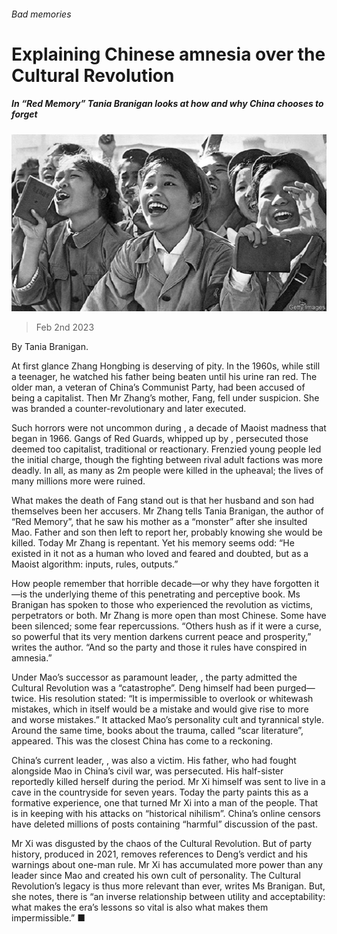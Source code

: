 ###### Bad memories

# Explaining Chinese amnesia over the Cultural Revolution 

##### In “Red Memory” Tania Branigan looks at how and why China chooses to forget 

![image](images/20230204_CUP003.jpg) 

> Feb 2nd 2023 

By Tania Branigan. 

At first glance Zhang Hongbing is deserving of pity. In the 1960s, while still a teenager, he watched his father being beaten until his urine ran red. The older man, a veteran of China’s Communist Party, had been accused of being a capitalist. Then Mr Zhang’s mother, Fang, fell under suspicion. She was branded a counter-revolutionary and later executed.

Such horrors were not uncommon during , a decade of Maoist madness that began in 1966. Gangs of Red Guards, whipped up by , persecuted those deemed too capitalist, traditional or reactionary. Frenzied young people led the initial charge, though the fighting between rival adult factions was more deadly. In all, as many as 2m people were killed in the upheaval; the lives of many millions more were ruined.

What makes the death of Fang stand out is that her husband and son had themselves been her accusers. Mr Zhang tells Tania Branigan, the author of “Red Memory”, that he saw his mother as a “monster” after she insulted Mao. Father and son then left to report her, probably knowing she would be killed. Today Mr Zhang is repentant. Yet his memory seems odd: “He existed in it not as a human who loved and feared and doubted, but as a Maoist algorithm: inputs, rules, outputs.” 

How people remember that horrible decade—or why they have forgotten it—is the underlying theme of this penetrating and perceptive book. Ms Branigan has spoken to those who experienced the revolution as victims, perpetrators or both. Mr Zhang is more open than most Chinese. Some have been silenced; some fear repercussions. “Others hush as if it were a curse, so powerful that its very mention darkens current peace and prosperity,” writes the author. “And so the party and those it rules have conspired in amnesia.”

Under Mao’s successor as paramount leader, , the party admitted the Cultural Revolution was a “catastrophe”. Deng himself had been purged—twice. His resolution stated: “It is impermissible to overlook or whitewash mistakes, which in itself would be a mistake and would give rise to more and worse mistakes.” It attacked Mao’s personality cult and tyrannical style. Around the same time, books about the trauma, called “scar literature”, appeared. This was the closest China has come to a reckoning.

China’s current leader, , was also a victim. His father, who had fought alongside Mao in China’s civil war, was persecuted. His half-sister reportedly killed herself during the period. Mr Xi himself was sent to live in a cave in the countryside for seven years. Today the party paints this as a formative experience, one that turned Mr Xi into a man of the people. That is in keeping with his attacks on “historical nihilism”. China’s online censors have deleted millions of posts containing “harmful” discussion of the past.

Mr Xi was disgusted by the chaos of the Cultural Revolution. But  of party history, produced in 2021, removes references to Deng’s verdict and his warnings about one-man rule. Mr Xi has accumulated more power than any leader since Mao and created his own cult of personality. The Cultural Revolution’s legacy is thus more relevant than ever, writes Ms Branigan. But, she notes, there is “an inverse relationship between utility and acceptability: what makes the era’s lessons so vital is also what makes them impermissible.” ■


